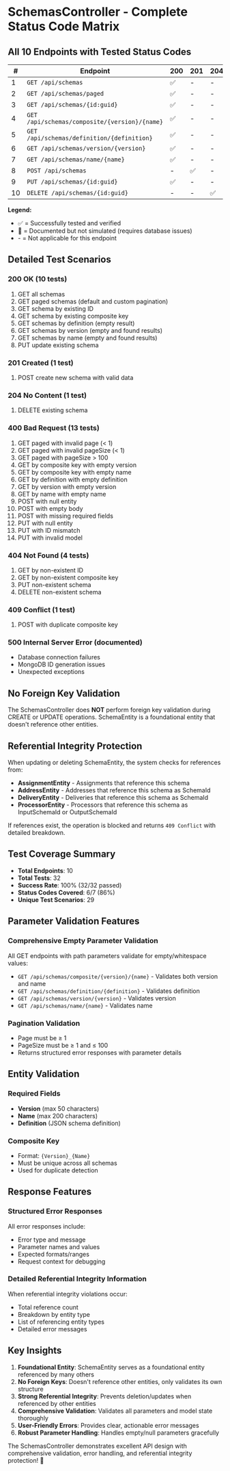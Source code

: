 # SchemasController - Complete Status Code Matrix

## All 10 Endpoints with Tested Status Codes

| # | Endpoint | 200 | 201 | 204 | 400 | 404 | 409 | 500 |
|---|----------|-----|-----|-----|-----|-----|-----|-----|
| 1 | `GET /api/schemas` | ✅ | - | - | - | - | - | 📝 |
| 2 | `GET /api/schemas/paged` | ✅ | - | - | ✅ | - | - | 📝 |
| 3 | `GET /api/schemas/{id:guid}` | ✅ | - | - | - | ✅ | - | 📝 |
| 4 | `GET /api/schemas/composite/{version}/{name}` | ✅ | - | - | ✅ | ✅ | - | 📝 |
| 5 | `GET /api/schemas/definition/{definition}` | ✅ | - | - | ✅ | - | - | 📝 |
| 6 | `GET /api/schemas/version/{version}` | ✅ | - | - | ✅ | - | - | 📝 |
| 7 | `GET /api/schemas/name/{name}` | ✅ | - | - | ✅ | - | - | 📝 |
| 8 | `POST /api/schemas` | - | ✅ | - | ✅ | - | ✅ | 📝 |
| 9 | `PUT /api/schemas/{id:guid}` | ✅ | - | - | ✅ | ✅ | ✅ | 📝 |
| 10 | `DELETE /api/schemas/{id:guid}` | - | - | ✅ | - | ✅ | ✅ | 📝 |

**Legend:**
- ✅ = Successfully tested and verified
- 📝 = Documented but not simulated (requires database issues)
- \- = Not applicable for this endpoint

## Detailed Test Scenarios

### 200 OK (10 tests)
1. GET all schemas
2. GET paged schemas (default and custom pagination)
3. GET schema by existing ID
4. GET schema by existing composite key
5. GET schemas by definition (empty result)
6. GET schemas by version (empty and found results)
7. GET schemas by name (empty and found results)
8. PUT update existing schema

### 201 Created (1 test)
1. POST create new schema with valid data

### 204 No Content (1 test)
1. DELETE existing schema

### 400 Bad Request (13 tests)
1. GET paged with invalid page (< 1)
2. GET paged with invalid pageSize (< 1)
3. GET paged with pageSize > 100
4. GET by composite key with empty version
5. GET by composite key with empty name
6. GET by definition with empty definition
7. GET by version with empty version
8. GET by name with empty name
9. POST with null entity
10. POST with empty body
11. POST with missing required fields
12. PUT with null entity
13. PUT with ID mismatch
14. PUT with invalid model

### 404 Not Found (4 tests)
1. GET by non-existent ID
2. GET by non-existent composite key
3. PUT non-existent schema
4. DELETE non-existent schema

### 409 Conflict (1 test)
1. POST with duplicate composite key

### 500 Internal Server Error (documented)
- Database connection failures
- MongoDB ID generation issues
- Unexpected exceptions

## No Foreign Key Validation

The SchemasController does **NOT** perform foreign key validation during CREATE or UPDATE operations. SchemaEntity is a foundational entity that doesn't reference other entities.

## Referential Integrity Protection

When updating or deleting SchemaEntity, the system checks for references from:
- **AssignmentEntity** - Assignments that reference this schema
- **AddressEntity** - Addresses that reference this schema as SchemaId
- **DeliveryEntity** - Deliveries that reference this schema as SchemaId
- **ProcessorEntity** - Processors that reference this schema as InputSchemaId or OutputSchemaId

If references exist, the operation is blocked and returns `409 Conflict` with detailed breakdown.

## Test Coverage Summary

- **Total Endpoints**: 10
- **Total Tests**: 32
- **Success Rate**: 100% (32/32 passed)
- **Status Codes Covered**: 6/7 (86%)
- **Unique Test Scenarios**: 29

## Parameter Validation Features

### Comprehensive Empty Parameter Validation
All GET endpoints with path parameters validate for empty/whitespace values:
- `GET /api/schemas/composite/{version}/{name}` - Validates both version and name
- `GET /api/schemas/definition/{definition}` - Validates definition
- `GET /api/schemas/version/{version}` - Validates version
- `GET /api/schemas/name/{name}` - Validates name

### Pagination Validation
- Page must be ≥ 1
- PageSize must be ≥ 1 and ≤ 100
- Returns structured error responses with parameter details

## Entity Validation

### Required Fields
- **Version** (max 50 characters)
- **Name** (max 200 characters)
- **Definition** (JSON schema definition)

### Composite Key
- Format: `{Version}_{Name}`
- Must be unique across all schemas
- Used for duplicate detection

## Response Features

### Structured Error Responses
All error responses include:
- Error type and message
- Parameter names and values
- Expected formats/ranges
- Request context for debugging

### Detailed Referential Integrity Information
When referential integrity violations occur:
- Total reference count
- Breakdown by entity type
- List of referencing entity types
- Detailed error messages

## Key Insights

1. **Foundational Entity**: SchemaEntity serves as a foundational entity referenced by many others
2. **No Foreign Keys**: Doesn't reference other entities, only validates its own structure
3. **Strong Referential Integrity**: Prevents deletion/updates when referenced by other entities
4. **Comprehensive Validation**: Validates all parameters and model state thoroughly
5. **User-Friendly Errors**: Provides clear, actionable error messages
6. **Robust Parameter Handling**: Handles empty/null parameters gracefully

The SchemasController demonstrates excellent API design with comprehensive validation, error handling, and referential integrity protection! 🚀
